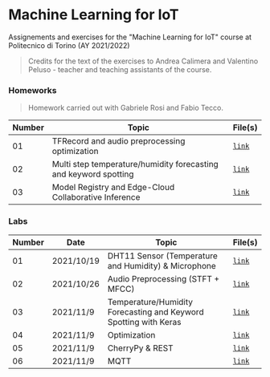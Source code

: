 # Machine Learning for IoT

Assignements and exercises for the "Machine Learning for IoT" course at Politecnico di Torino (AY 2021/2022)

> Credits for the text of the exercises to Andrea Calimera and Valentino Peluso - teacher and teaching assistants of the course.

### Homeworks

> Homework carried out with Gabriele Rosi and Fabio Tecco.

| Number  | Topic  | File(s) |
| ------------- | ------------- | ------------- | 
| 01 | TFRecord and audio preprocessing optimization | [`link`](https://github.com/MatteoM95/MachineLearning4IOT/tree/master/HW1)|
| 02 | Multi step temperature/humidity forecasting and keyword spotting  | [`link`](https://github.com/MatteoM95/MachineLearning4IOT/tree/master/HW2)|
| 03 | Model Registry and Edge-Cloud Collaborative Inference	| [`link`](https://github.com/MatteoM95/MachineLearning4IOT/tree/master/HW2)|


### Labs

| Number  | Date | Topic  | File(s) |
| ------------- | ------------- | ------------- | ------------- |
| 01 | 2021/10/19 | DHT11 Sensor (Temperature and Humidity) & Microphone | [`link`](https://github.com/MatteoM95/MachineLearning4IOT/tree/master/Lab_01) |
| 02 | 2021/10/26 | Audio Preprocessing (STFT + MFCC) | [`link`](https://github.com/MatteoM95/MachineLearning4IOT/tree/master/Lab_02) |
| 03 | 2021/11/9 | Temperature/Humidity Forecasting and Keyword Spotting with Keras| [`link`](https://github.com/MatteoM95/MachineLearning4IOT/tree/master/Lab_03) |
| 04 | 2021/11/9 | Optimization | [`link`](https://github.com/MatteoM95/MachineLearning4IOT/tree/master/Lab_04) |
| 05 | 2021/11/9 | CherryPy & REST | [`link`](https://github.com/MatteoM95/MachineLearning4IOT/tree/master/Lab_05) |
| 06 | 2021/11/9 | MQTT | [`link`](https://github.com/MatteoM95/MachineLearning4IOT/tree/master/Lab_06) |



